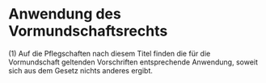 # Anwendung des Vormundschaftsrechts

(1) Auf die Pflegschaften nach diesem Titel finden die für die Vormundschaft geltenden Vorschriften entsprechende Anwendung, soweit sich aus dem Gesetz nichts anderes ergibt.